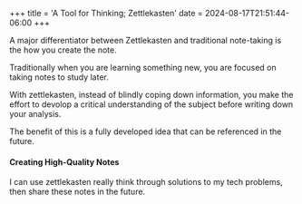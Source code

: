 +++
title = 'A Tool for Thinking; Zettlekasten'
date = 2024-08-17T21:51:44-06:00
+++

A major differentiator between Zettlekasten and traditional note-taking is the how you create the note.

Traditionally when you are learning something new, you are focused on taking notes to study later.

With zettlekasten, instead of blindly coping down information, you make the effort to devolop a critical understanding of the subject before writing down your analysis.

The benefit of this is a fully developed idea that can be referenced in the future.

#### Creating High-Quality Notes

I can use zettlekasten really think through solutions to my tech problems, then share these notes in the future.
